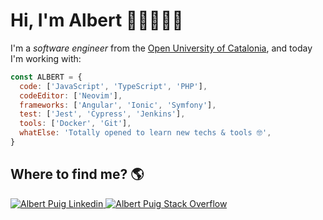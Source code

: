 # Hi, I'm Albert 👋🏼👨🏻‍💻

I'm a _software engineer_ from the [Open University of Catalonia](https://studies.uoc.edu/en/study-at-the-uoc), and today I'm working with:

``` js
const ALBERT = {
  code: ['JavaScript', 'TypeScript', 'PHP'],
  codeEditor: ['Neovim'],
  frameworks: ['Angular', 'Ionic', 'Symfony'],
  test: ['Jest', 'Cypress', 'Jenkins'],
  tools: ['Docker', 'Git'],
  whatElse: 'Totally opened to learn new techs & tools 🤓',
}
```

## Where to find me? 🌎

<a href="https://www.linkedin.com/in/albertpa/">
	<img alt="Albert Puig Linkedin" src="https://img.shields.io/badge/LinkedIn-0077B5?style=for-the-badge&logo=linkedin&logoColor=white">
</a>
<a href="https://stackoverflow.com/users/3083411/apuig?tab=profile">
	<img alt="Albert Puig Stack Overflow" src="https://img.shields.io/badge/Stack_Overflow-FE7A16?style=for-the-badge&logo=stack-overflow&logoColor=white">
</a>